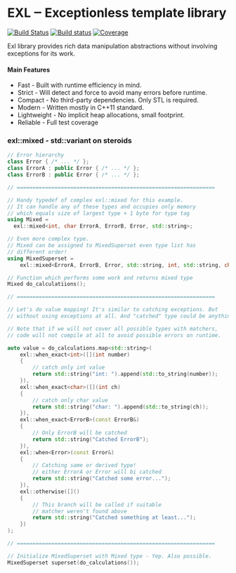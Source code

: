 EXL ‒ Exceptionless template library
====================================
[![Build Status](https://travis-ci.org/pacmancoder/exl.svg?branch=master)](https://travis-ci.org/pacmancoder/exl)
[![Build status](https://ci.appveyor.com/api/projects/status/6072tjhi3js0tp9a/branch/master?svg=true)](https://ci.appveyor.com/project/pacmancoder/exl/branch/master)
[![Coverage](https://codecov.io/gh/pacmancoder/exl/branch/master/graph/badge.svg)](https://codecov.io/gh/pacmancoder/exl)

Exl library provides rich data manipulation abstractions without involving exceptions for its work.
#### Main Features
- Fast - Built with runtime efficiency in mind.
- Strict - Will detect and force to avoid many errors before runtime.
- Compact - No third-party dependencies. Only STL is required.
- Modern - Written mostly in C++11 standard.
- Lightweight - No implicit heap allocations, small footprint.
- Reliable - Full test coverage

### exl::mixed - std::variant on steroids
```cpp
// Error hierarchy
class Error { /* ... */ };
class ErrorA : public Error { /* ... */ };
class ErrorB : public Error { /* ... */ };

// ===============================================================

// Handy typedef of complex exl::mixed for this example.
// It can handle any of these types and occupies only memory
// which equals size of largest type + 1 byte for type tag
using Mixed = 
  exl::mixed<int, char ErrorA, ErrorB, Error, std::string>;

// Even more complex type. 
// Mixed can be assigned to MixedSuperset even type list has 
// different order!
using MixedSuperset = 
    exl::mixed<ErrorA, ErrorB, Error, std::string, int, std::string, char>;

// Function which performs some work and returns mixed type
Mixed do_calculatiions();

// ===============================================================

// Let's do value mapping! It's similar to catching exceptions. But
// without using exceptions at all. And "catched" type could be anything.

// Note that if we will not cover all possible types with matchers,
// code will not compile at all to avoid possible errors on runtime.

auto value = do_calculations.map<std::string>(
    exl::when_exact<int>([](int number)
    {
        // catch only int value
        return std::string("int: ").append(std::to_string(number));
    }),
    exl::when_exact<char>([](int ch)
    {
        // catch only char value
        return std::string("char: ").append(std::to_string(ch));
    }),
    exl::when_exact<ErrorB>(const ErrorB&)
    {
        // Only ErrorB will be catched
        return std::string("Catched ErrorB");
    }),
    exl::when<Error>(const Error&)
    {
        // Catching same or derived type!
        // either ErrorA or Error will bi catched
        return std::string("Catched some error...");
    }),
    exl::otherwise([]()
    {
        // This branch will be called if suitable 
        // matcher weren't found above
      	return std::string("Catched something at least...");
    })
);

// ===============================================================

// Initialize MixedSuperset with Mixed type - Yep. Also possible.
MixedSuperset superset(do_calculations());
```
